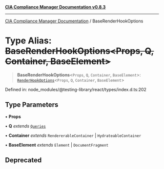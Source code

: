 [**CIA Compliance Manager Documentation v0.8.3**](../README.md)

***

[CIA Compliance Manager Documentation](../globals.md) / BaseRenderHookOptions

# Type Alias: ~~BaseRenderHookOptions\<Props, Q, Container, BaseElement\>~~

> **BaseRenderHookOptions**\<`Props`, `Q`, `Container`, `BaseElement`\>: [`RenderHookOptions`](../interfaces/RenderHookOptions.md)\<`Props`, `Q`, `Container`, `BaseElement`\>

Defined in: node\_modules/@testing-library/react/types/index.d.ts:202

## Type Parameters

• **Props**

• **Q** *extends* [`Queries`](../interfaces/Queries.md)

• **Container** *extends* `RendererableContainer` \| `HydrateableContainer`

• **BaseElement** *extends* `Element` \| `DocumentFragment`

## Deprecated
